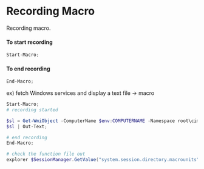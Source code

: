 # Recording Macro
Recording macro.

#### To start recording
``` powershell
Start-Macro;
```

#### To end recording
``` powershell
End-Macro;
```

ex) fetch Windows services and display a text file -> macro

``` powershell
Start-Macro;
# recording started

$sl = Get-WmiObject -ComputerName $env:COMPUTERNAME -Namespace root\cimv2 -class win32_service;
$sl | Out-Text;

# end recording
End-Macro;

# check the function file out
explorer $SessionManager.GetValue("system.session.directory.macrounits");
```
